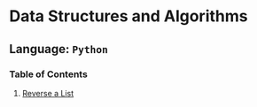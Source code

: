 # Data Structures and Algorithms

## Language: `Python`

### Table of Contents

1. [Reverse a List](./code_challenges/array_reverse/README.md)
